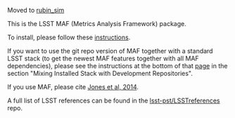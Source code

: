 Moved to [rubin_sim](github.com/lsst/rubin_sim)

This is the LSST MAF (Metrics Analysis Framework) package. 

To install, please follow these [instructions](https://confluence.lsstcorp.org/display/SIM/Catalogs+and+MAF).

If you want to use the git repo version of MAF together with a standard LSST stack 
(to get the newest MAF features together with all MAF dependencies), please see 
the instructions at the bottom of that [page](https://confluence.lsstcorp.org/display/SIM/Catalogs+and+MAF)
in the section "Mixing Installed Stack with Development Repositories".


If you use MAF, please cite [Jones et al, 2014](https://ui.adsabs.harvard.edu/abs/2014SPIE.9149E..0BJ/abstract).

A full list of LSST references can be found in the [lsst-pst/LSSTreferences](https://github.com/lsst-pst/LSSTreferences) repo.
